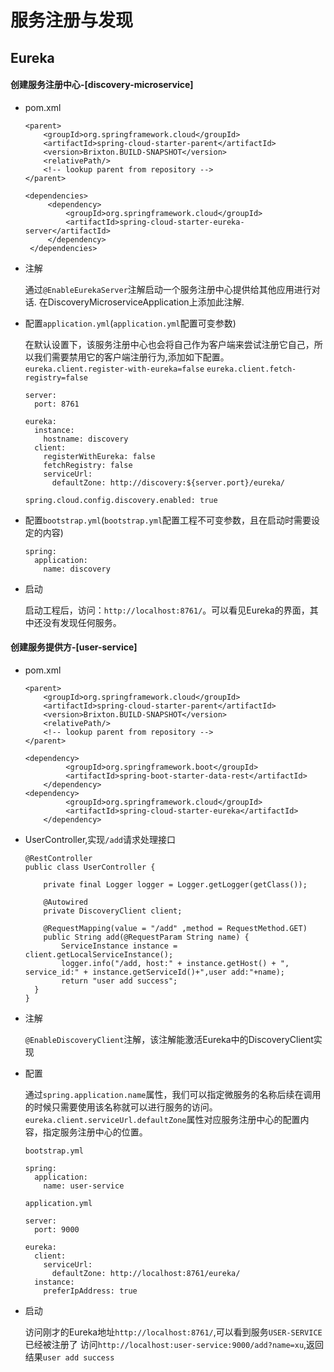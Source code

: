 # 服务注册与发现
## Eureka
#### 创建服务注册中心-[discovery-microservice]
- pom.xml

   ```
   <parent>
       <groupId>org.springframework.cloud</groupId>
       <artifactId>spring-cloud-starter-parent</artifactId>
       <version>Brixton.BUILD-SNAPSHOT</version>
       <relativePath/>
       <!-- lookup parent from repository -->
   </parent>

   <dependencies>
 		<dependency>
 			<groupId>org.springframework.cloud</groupId>
 			<artifactId>spring-cloud-starter-eureka-server</artifactId>
 		</dependency>
 	</dependencies>

   ```
- 注解

    通过`@EnableEurekaServer`注解启动一个服务注册中心提供给其他应用进行对话.
    在DiscoveryMicroserviceApplication上添加此注解.
- 配置`application.yml`(`application.yml`配置可变参数)

    在默认设置下，该服务注册中心也会将自己作为客户端来尝试注册它自己，所以我们需要禁用它的客户端注册行为,添加如下配置。
    `eureka.client.register-with-eureka=false`
    `eureka.client.fetch-registry=false`
    ```
    server:
      port: 8761

    eureka:
      instance:
        hostname: discovery
      client:
        registerWithEureka: false
        fetchRegistry: false
        serviceUrl:
          defaultZone: http://discovery:${server.port}/eureka/

    spring.cloud.config.discovery.enabled: true    
    ```
- 配置`bootstrap.yml`(`bootstrap.yml`配置工程不可变参数，且在启动时需要设定的内容)
    ```
    spring:
      application:
        name: discovery    
    ```
- 启动

    启动工程后，访问：`http://localhost:8761/`。可以看见Eureka的界面，其中还没有发现任何服务。

#### 创建服务提供方-[user-service]
- pom.xml
    ```
    <parent>
        <groupId>org.springframework.cloud</groupId>
        <artifactId>spring-cloud-starter-parent</artifactId>
        <version>Brixton.BUILD-SNAPSHOT</version>
        <relativePath/>
        <!-- lookup parent from repository -->
    </parent>

    <dependency>
			 <groupId>org.springframework.boot</groupId>
			 <artifactId>spring-boot-starter-data-rest</artifactId>
		</dependency>
    <dependency>
			 <groupId>org.springframework.cloud</groupId>
			 <artifactId>spring-cloud-starter-eureka</artifactId>
		</dependency>          
    ```
- UserController,实现`/add`请求处理接口
    ```
    @RestController
    public class UserController {

        private final Logger logger = Logger.getLogger(getClass());

        @Autowired
        private DiscoveryClient client;

        @RequestMapping(value = "/add" ,method = RequestMethod.GET)
        public String add(@RequestParam String name) {
            ServiceInstance instance = client.getLocalServiceInstance();
            logger.info("/add, host:" + instance.getHost() + ", service_id:" + instance.getServiceId()+",user add:"+name);
            return "user add success";
      }
  }

    ```
    
- 注解

    `@EnableDiscoveryClient`注解，该注解能激活Eureka中的DiscoveryClient实现
- 配置

    通过`spring.application.name`属性，我们可以指定微服务的名称后续在调用的时候只需要使用该名称就可以进行服务的访问。
    `eureka.client.serviceUrl.defaultZone`属性对应服务注册中心的配置内容，指定服务注册中心的位置。

    `bootstrap.yml`
    ```
    spring:
      application:
        name: user-service
    ```
    `application.yml`
    ```
    server:
      port: 9000

    eureka:
      client:
        serviceUrl:
          defaultZone: http://localhost:8761/eureka/
      instance:
        preferIpAddress: true    
    ```
- 启动

    访问刚才的Eureka地址`http://localhost:8761/`,可以看到服务`USER-SERVICE`已经被注册了
    访问`http://localhost:user-service:9000/add?name=xu`,返回结果`user add success`
